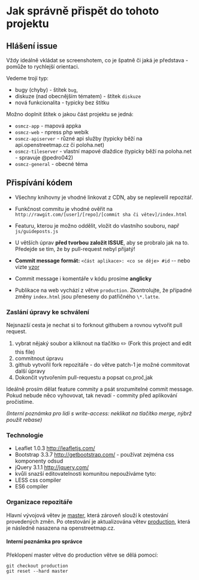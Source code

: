 Jak správně přispět do tohoto projektu
======================================

## Hlášení issue

Vždy ideálně vkládat se screenshotem, co je špatně či jaká je představa - pomůže to rychlejší orientaci.

Vedeme trojí typ:
 - bugy (chyby) - štítek `bug`,
 - diskuze (nad obecnějším tématem) - štítek `diskuze`
 - nová funkcionalita - typicky bez štítku

Možno doplnit štítek o jakou část projektu se jedná:
 - `osmcz-app` - mapová appka
 - `osmcz-web` - npress php webík
 - `osmcz-apiserver` - různé api služby (typicky běží na api.openstreetmap.cz či poloha.net)
 - `osmcz-tileserver` - vlastní mapové dlaždice (typicky běží na poloha.net - spravuje @pedro042)
 - `osmcz-general` - obecné téma


## Přispívání kódem

* Všechny knihovny je vhodné linkovat z CDN, aby se neplevelil repozitář.
* Funkčnost commitu je vhodné ověřit na `http://rawgit.com/[user]/[repo]/[commit sha či větev]/index.html`
* Featuru, kterou je možno oddělit, vložit do vlastního souboru, např `js/guideposts.js`
* U větších úprav **před tvorbou založit ISSUE**, aby se probralo jak na to. Předejde se tím, že by pull-request nebyl přijatý!
* **Commit message formát:** `<část aplikace>: <co se děje> #id`  -- nebo vizte [vzor](https://github.com/osmcz/osmcz/commits/master)
* Commit message i komentáře v kódu prosíme **anglicky**

* Publikace na web vychází z větve `production`. Zkontrolujte, že případné změny `index.html` jsou přeneseny do patřičného `\*.latte`.

### Zaslání úpravy ke schválení
Nejsnazší cesta je nechat si to forknout githubem a rovnou vytvořit pull request.

1. vybrat nějaký soubor a kliknout na tlačítko :pencil2: (Fork this project and edit this file)
2. commitnout úpravu
3. github vytvořil fork repozitáře - do větve patch-1 je možné commitovat další úpravy
4. Dokončit vytvořením pull-requestu a popsat co,proč,jak

Ideálně prosím dělat feature commity a psát srozumitelné commit message. Pokud nebude něco vyhovovat, tak nevadí - commity před aplikování pročistíme.

*(Interní poznámka pro lidi s write-access: neklikat na tlačítko merge, nýbrž použít rebase)*

### Technologie
* Leaflet 1.0.3 http://leafletjs.com/
* Bootstrap 3.3.7 http://getbootstrap.com/ - používat zejména css komponenty odsud
* jQuery 3.1.1 http://jquery.com/
* kvůli snazší editovatelnosti komunitou nepoužíváme tyto:
 * LESS css compiler
 * ES6 compiler

### Organizace repozitáře
Hlavní vývojová větev je [master](https://github.com/osmcz/osmcz/tree/master), která zároveň slouží k otestování provedených změn.
Po otestování je aktualizována větev [production](https://github.com/osmcz/osmcz/tree/production), která je následně nasazena na openstreetmap.cz.

#### Interní poznámka pro správce
Překlopení master větve do production větve se dělá pomocí:
```shell
git checkout production
git reset --hard master
```

